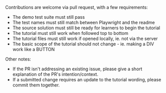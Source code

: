 
Contributions are welcome via pull request, with a few requirements:

* The demo test suite must still pass
* The test names must still match between Playwright and the readme
* The source solution must still be ready for learners to begin the tutorial
* The tutorial must still work when followed top to bottom
* The tutorial files must still work if opened locally, ie. not via the server
* The basic scope of the tutorial should not change - ie. making a DIV work like a BUTTON

Other notes:

* If the PR isn't addressing an existing issue, please give a short explanation of the PR's intention/context.
* If a submitted change requires an update to the tutorial wording, please commit them together.
